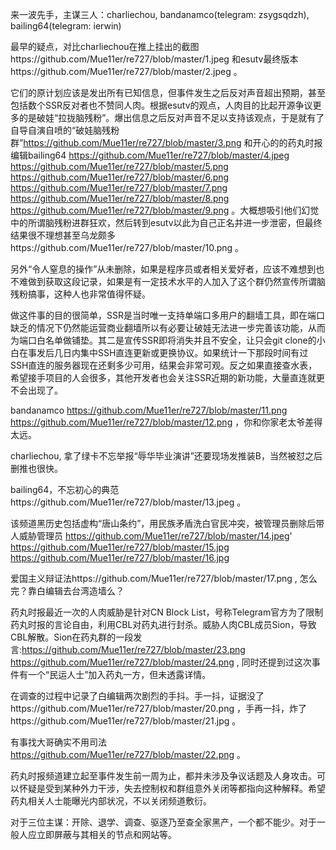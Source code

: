 来一波先手，主谋三人：charliechou, bandanamco(telegram: zsygsqdzh), bailing64(telegram: ierwin)

最早的疑点，对比charliechou在推上挂出的截图https://github.com/Mue11er/re727/blob/master/1.jpeg 和esutv最终版本https://github.com/Mue11er/re727/blob/master/2.jpeg 。

它们的原计划应该是发出所有已知信息，但事件发生之后反对声音超出预期，甚至包括数个SSR反对者也不赞同人肉。根据esutv的观点，人肉目的比起开源争议更多的是破娃“拉拢脑残粉”。爆出信息之后反对声音不足以支持该观点，于是就有了自导自演自喷的“破娃脑残粉群”https://github.com/Mue11er/re727/blob/master/3.png 和开心的的药丸时报编辑bailing64
https://github.com/Mue11er/re727/blob/master/4.jpeg
https://github.com/Mue11er/re727/blob/master/5.png
https://github.com/Mue11er/re727/blob/master/6.png
https://github.com/Mue11er/re727/blob/master/7.png
https://github.com/Mue11er/re727/blob/master/8.png
https://github.com/Mue11er/re727/blob/master/9.png
。大概想吸引他们幻觉中的所谓脑残粉进群狂欢，然后转到esutv以此为自己正名并进一步泄密，但最终结果很不理想甚至乌龙颇多https://github.com/Mue11er/re727/blob/master/10.png 。

另外“令人窒息的操作”从未删除，如果是程序员或者相关爱好者，应该不难想到也不难做到获取这段记录，如果是有一定技术水平的人加入了这个群仍然宣传所谓脑残粉搞事，这种人也非常值得怀疑。

做这件事的目的很简单，SSR是当时唯一支持单端口多用户的翻墙工具，即在端口缺乏的情况下仍然能运营商业翻墙所以有必要让破娃无法进一步完善该功能，从而为端口白名单做铺垫。其二是宣传SSR即将消失并且不安全，让只会git clone的小白在事发后几日内集中SSH直连更新或更换协议。如果统计一下那段时间有过SSH直连的服务器现在还剩多少可用，结果会非常可观。反之如果直接查水表，希望接手项目的人会很多，其他开发者也会关注SSR近期的新功能，大量直连就更不会出现了。

bandanamco https://github.com/Mue11er/re727/blob/master/11.png https://github.com/Mue11er/re727/blob/master/12.png ，你和你家老太爷差得太远。

charliechou, 拿了绿卡不忘举报“辱华毕业演讲”还要现场发推装B，当然被怼之后删推也很快。

bailing64，不忘初心的典范https://github.com/Mue11er/re727/blob/master/13.jpeg 。

该频道黑历史包括虚构“唐山条约”，用民族矛盾洗白官民冲突，被管理员删除后带人威胁管理员
https://github.com/Mue11er/re727/blob/master/14.jpeg'
https://github.com/Mue11er/re727/blob/master/15.jpg
https://github.com/Mue11er/re727/blob/master/16.jpg

爱国主义辩证法https://github.com/Mue11er/re727/blob/master/17.png , 怎么完？靠白编辑去台湾造墙么？

药丸时报最近一次的人肉威胁是针对CN Block List，号称Telegram官方为了限制药丸时报的言论自由，利用CBL对药丸进行封杀。威胁人肉CBL成员Sion，导致CBL解散。Sion在药丸群的一段发言:https://github.com/Mue11er/re727/blob/master/23.png https://github.com/Mue11er/re727/blob/master/24.png , 同时还提到过这次事件有一个“民运人士”加入药丸一方，但未透露详情。

在调查的过程中记录了白编辑两次剧烈的手抖。手一抖，证据没了https://github.com/Mue11er/re727/blob/master/20.png ，手再一抖，炸了https://github.com/Mue11er/re727/blob/master/21.jpg 。

有事找大哥确实不用司法 https://github.com/Mue11er/re727/blob/master/22.png 。

药丸时报频道建立起至事件发生前一周为止，都并未涉及争议话题及人身攻击。可以怀疑是受到某种外力干涉，失去控制权和群组意外关闭等都指向这种解释。希望药丸相关人士能曝光内部状况，不以关闭频道敷衍。

对于三位主谋：开除、退学、调查、驱逐乃至查全家黑产，一个都不能少。对于一般人应立即屏蔽与其相关的节点和网站等。
